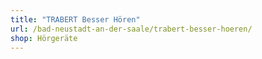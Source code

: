 ```yaml
---
title: "TRABERT Besser Hören"
url: /bad-neustadt-an-der-saale/trabert-besser-hoeren/
shop: Hörgeräte
---
```

